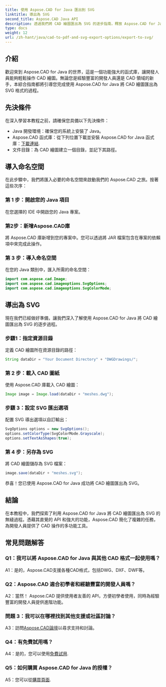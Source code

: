 ```yaml
---
title: 使用 Aspose.CAD for Java 匯出到 SVG
linktitle: 導出為 SVG
second_title: Aspose.CAD Java API
description: 透過我們將 CAD 繪圖匯出為 SVG 的逐步指南，釋放 Aspose.CAD for Java 的潛力。了解如何匯入命名空間、配置選項以及將 Aspose.CAD 無縫整合到您的 Java 專案中。
type: docs
weight: 12
url: /zh-hant/java/cad-to-pdf-and-svg-export-options/export-to-svg/
---
```

## 介紹

歡迎來到 Aspose.CAD for Java 的世界，這是一個功能強大的函式庫，讓開發人員能夠輕鬆操作 CAD 繪圖。無論您是經驗豐富的開發人員還是 CAD 領域的新手，本綜合指南都將引導您完成使用 Aspose.CAD for Java 將 CAD 繪圖匯出為 SVG 格式的過程。

## 先決條件

在深入學習本教程之前，請確保您具備以下先決條件：

- Java 開發環境：確保您的系統上安裝了 Java。
-  Aspose.CAD 函式庫：從下列位置下載並安裝 Aspose.CAD for Java 函式庫：[下載連結](https://releases.aspose.com/cad/java/).
- 文件目錄：為 CAD 繪圖建立一個目錄，並記下其路徑。

## 導入命名空間

在此步驟中，我們將匯入必要的命名空間來啟動我們的 Aspose.CAD 之旅。按著這些次序：

### 第 1 步：開啟您的 Java 項目
在您選擇的 IDE 中開啟您的 Java 專案。

### 第2步：新增Aspose.CAD庫
將 Aspose.CAD 庫新增到您的專案中。您可以透過將 JAR 檔案包含在專案的依賴項中來完成此操作。

### 第 3 步：導入命名空間
在您的 Java 類別中，匯入所需的命名空間：

```java
import com.aspose.cad.Image;
import com.aspose.cad.imageoptions.SvgOptions;
import com.aspose.cad.imageoptions.SvgColorMode;
```

## 導出為 SVG

現在我們已經做好準備，讓我們深入了解使用 Aspose.CAD for Java 將 CAD 繪圖匯出為 SVG 的逐步過程。

### 步驟1：指定資源目錄

定義 CAD 繪圖所在資源目錄的路徑：

```java
String dataDir = "Your Document Directory" + "DWGDrawings/";
```

### 第 2 步：載入 CAD 圖紙

使用 Aspose.CAD 庫載入 CAD 繪圖：

```java
Image image = Image.load(dataDir + "meshes.dwg");
```

### 步驟 3：設定 SVG 匯出選項

配置 SVG 導出選項以自訂輸出：

```java
SvgOptions options = new SvgOptions();
options.setColorType(SvgColorMode.Grayscale);
options.setTextAsShapes(true);
```

### 第 4 步：另存為 SVG

將 CAD 繪圖儲存為 SVG 檔案：

```java
image.save(dataDir + "meshes.svg");
```

恭喜！您已使用 Aspose.CAD for Java 成功將 CAD 繪圖匯出為 SVG。

## 結論

在本教程中，我們探索了利用 Aspose.CAD for Java 將 CAD 繪圖匯出為 SVG 的無縫過程。憑藉其直覺的 API 和強大的功能，Aspose.CAD 簡化了複雜的任務，為開發人員提供了 CAD 操作的多功能工具。

## 常見問題解答

### Q1：我可以將 Aspose.CAD for Java 與其他 CAD 格式一起使用嗎？

A1：是的，Aspose.CAD支援各種CAD格式，包括DWG、DXF、DWF等。

### Q2：Aspose.CAD 適合初學者和經驗豐富的開發人員嗎？

A2：當然！ Aspose.CAD 提供使用者友善的 API，方便初學者使用，同時為經驗豐富的開發人員提供進階功能。

### 問題 3：我可以在哪裡找到其他支援或社區討論？

 A3：訪問[Aspose.CAD論壇](https://forum.aspose.com/c/cad/19)以尋求支持和討論。

### Q4：有免費試用嗎？

A4：是的，您可以使用[免費試用](https://releases.aspose.com/).

### Q5：如何購買 Aspose.CAD for Java 的授權？

A5：您可以從[購買頁面](https://purchase.aspose.com/buy).